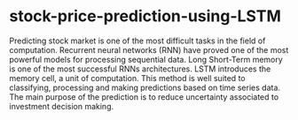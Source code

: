 # stock-price-prediction-using-LSTM
Predicting stock market is one of the most difficult tasks in the field of computation.
Recurrent neural networks (RNN) have proved one of the most powerful models for processing sequential data. 
Long Short-Term memory is one of the most successful RNNs architectures. LSTM introduces the memory cell, a unit of computation.
This method is well suited to classifying, processing and making predictions based on time series data.
The main purpose of the prediction is to reduce uncertainty associated to investment decision making.
